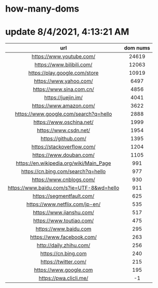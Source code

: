 # how-many-doms

# update 8/4/2021, 4:13:21 AM

url | dom nums
:-: | :-:
https://www.youtube.com/ | 24619
https://www.bilibili.com/ | 12063
https://play.google.com/store | 10919
https://www.yahoo.com/ | 6497
https://www.sina.com.cn/ | 4856
https://juejin.im/ | 4041
https://www.amazon.com/ | 3622
https://www.google.com/search?q=hello | 2888
https://www.oschina.net/ | 1999
https://www.csdn.net/ | 1954
https://github.com/ | 1395
https://stackoverflow.com/ | 1204
https://www.douban.com/ | 1105
https://en.wikipedia.org/wiki/Main_Page | 991
https://cn.bing.com/search?q=hello | 977
https://www.cnblogs.com/ | 930
https://www.baidu.com/s?ie=UTF-8&wd=hello | 911
https://segmentfault.com/ | 625
https://www.netflix.com/jp-en/ | 535
https://www.jianshu.com/ | 517
https://www.toutiao.com/ | 475
https://www.baidu.com | 295
https://www.facebook.com/ | 263
http://daily.zhihu.com/ | 256
https://cn.bing.com | 240
https://twitter.com/ | 215
https://www.google.com | 195
https://pwa.clicli.me/ | -1
